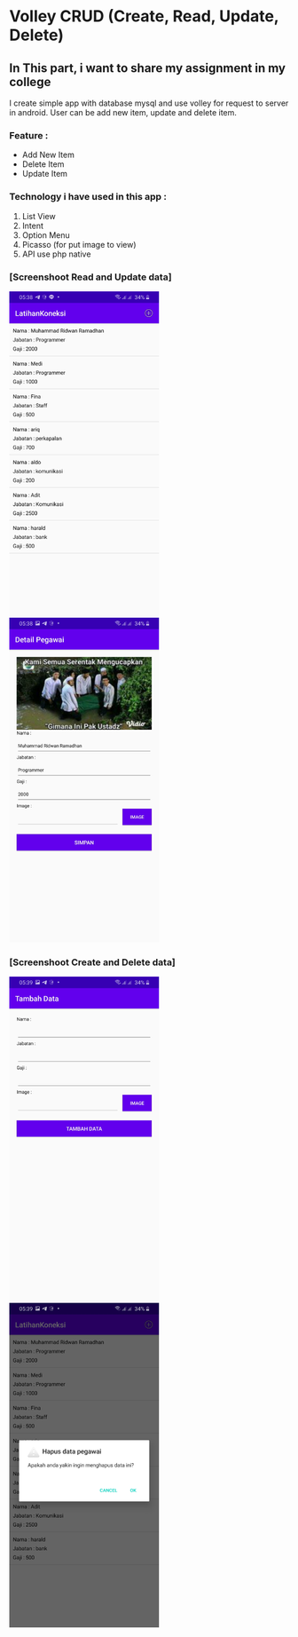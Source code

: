 # Volley CRUD (Create, Read, Update, Delete)

## In This part, i want to share my assignment in my college

I create simple app with database mysql and use volley for request to server in android. User can be add new item, update and delete item.

### Feature :
  * Add New Item
  * Delete Item
  * Update Item

### Technology i have used in this app :
  1.  List View
  2.  Intent
  3.  Option Menu
  4.  Picasso (for put image to view)
  5.  API use php native

### [Screenshoot Read and Update data]

<img src="/app/ss/Screenshot_20200723-053829_LatihanKoneksi.jpg" width="270" height="585"> <img src="/app/ss/Screenshot_20200723-053853_LatihanKoneksi.jpg" width="270" height="585">

### [Screenshoot Create and Delete data]

<img src="/app/ss/Screenshot_20200723-053903_LatihanKoneksi.jpg" width="270" height="585"> <img src="/app/ss/Screenshot_20200723-053914_LatihanKoneksi.jpg" width="270" height="585">